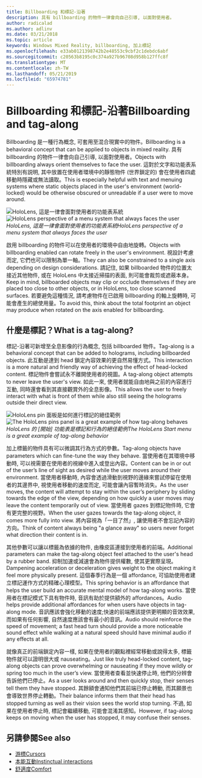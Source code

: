 ```yaml
---
title: Billboarding 和標記-沿著
description: 具有 billboarding 的物件一律會向自己引導, 以面對使用者。
author: radicalad
ms.author: adlinv
ms.date: 03/21/2018
ms.topic: article
keywords: Windows Mixed Reality, billboarding, 加上標記
ms.openlocfilehash: e33ab0121398742b2e48553c9cbf2c1debdc6abf
ms.sourcegitcommit: c20563b8195c0c374a927b96708d958b127ffc8f
ms.translationtype: MT
ms.contentlocale: zh-TW
ms.lasthandoff: 05/21/2019
ms.locfileid: "65974781"
---
```

# <a name="billboarding-and-tag-along"></a><span data-ttu-id="15fd6-104">Billboarding 和標記-沿著</span><span class="sxs-lookup"><span data-stu-id="15fd6-104">Billboarding and tag-along</span></span>

<span data-ttu-id="15fd6-105">Billboarding 是一種行為概念, 可套用至混合現實中的物件。</span><span class="sxs-lookup"><span data-stu-id="15fd6-105">Billboarding is a behavioral concept that can be applied to objects in mixed reality.</span></span> <span data-ttu-id="15fd6-106">具有 billboarding 的物件一律會向自己引導, 以面對使用者。</span><span class="sxs-lookup"><span data-stu-id="15fd6-106">Objects with billboarding always orient themselves to face the user.</span></span> <span data-ttu-id="15fd6-107">這對於文字和功能表系統特別有説明, 其中放置在使用者環境中的靜態物件 (世界鎖定的) 會在使用者四處移動時隱藏或無法讀取。</span><span class="sxs-lookup"><span data-stu-id="15fd6-107">This is especially helpful with text and menuing systems where static objects placed in the user's environment (world-locked) would be otherwise obscured or unreadable if a user were to move around.</span></span>

<span data-ttu-id="15fd6-108">![HoloLens, 這是一律會面對使用者的功能表系統](images/billboarding-fragments.gif)</span><span class="sxs-lookup"><span data-stu-id="15fd6-108">![HoloLens perspective of a menu system that always faces the user](images/billboarding-fragments.gif)</span></span><br>
<span data-ttu-id="15fd6-109">*HoloLens, 這是一律會面對使用者的功能表系統*</span><span class="sxs-lookup"><span data-stu-id="15fd6-109">*HoloLens perspective of a menu system that always faces the user*</span></span>

<span data-ttu-id="15fd6-110">啟用 billboarding 的物件可以在使用者的環境中自由地旋轉。</span><span class="sxs-lookup"><span data-stu-id="15fd6-110">Objects with billboarding enabled can rotate freely in the user's environment.</span></span> <span data-ttu-id="15fd6-111">視設計考慮而定, 它們也可以限制為單一軸。</span><span class="sxs-lookup"><span data-stu-id="15fd6-111">They can also be constrained to a single axis depending on design considerations.</span></span> <span data-ttu-id="15fd6-112">請記住, 如果 billboarded 物件的位置太接近其他物件, 或在 HoloLens 中太接近掃描的表面, 則可能會裁剪或遮蔽本身。</span><span class="sxs-lookup"><span data-stu-id="15fd6-112">Keep in mind, billboarded objects may clip or occlude themselves if they are placed too close to other objects, or in HoloLens, too close scanned surfaces.</span></span> <span data-ttu-id="15fd6-113">若要避免這種情況, 請考慮物件在已啟用 billboarding 的軸上旋轉時, 可能會產生的總使用量。</span><span class="sxs-lookup"><span data-stu-id="15fd6-113">To avoid this, think about the total footprint an object may produce when rotated on the axis enabled for billboarding.</span></span>

## <a name="what-is-a-tag-along"></a><span data-ttu-id="15fd6-114">什麼是標記？</span><span class="sxs-lookup"><span data-stu-id="15fd6-114">What is a tag-along?</span></span>

<span data-ttu-id="15fd6-115">標記-沿著可新增至全息影像的行為概念, 包括 billboarded 物件。</span><span class="sxs-lookup"><span data-stu-id="15fd6-115">Tag-along is a behavioral concept that can be added to holograms, including billboarded objects.</span></span> <span data-ttu-id="15fd6-116">此互動是達到 head 鎖定內容效果的更自然易懂方式。</span><span class="sxs-lookup"><span data-stu-id="15fd6-116">This interaction is a more natural and friendly way of achieving the effect of head-locked content.</span></span> <span data-ttu-id="15fd6-117">標記物件會嘗試永不離開使用者的視圖。</span><span class="sxs-lookup"><span data-stu-id="15fd6-117">A tag-along object attempts to never leave the user's view.</span></span> <span data-ttu-id="15fd6-118">如此一來, 使用者就能自由地與之前的內容進行互動, 同時還會看到其直接觀賞外的全息影像。</span><span class="sxs-lookup"><span data-stu-id="15fd6-118">This allows the user to freely interact with what is front of them while also still seeing the holograms outside their direct view.</span></span>

<span data-ttu-id="15fd6-119">![HoloLens pin 面板是如何進行標記的絕佳範例](images/tagalong-1000px.jpg)</span><span class="sxs-lookup"><span data-stu-id="15fd6-119">![The HoloLens pins panel is a great example of how tag-along behaves](images/tagalong-1000px.jpg)</span></span><br>
<span data-ttu-id="15fd6-120">*HoloLens 的 [開始] 功能表是標記和行為的絕佳範例*</span><span class="sxs-lookup"><span data-stu-id="15fd6-120">*The HoloLens Start menu is a great example of tag-along behavior*</span></span>

<span data-ttu-id="15fd6-121">加上標籤的物件具有可以微調其行為方式的參數。</span><span class="sxs-lookup"><span data-stu-id="15fd6-121">Tag-along objects have parameters which can fine-tune the way they behave.</span></span> <span data-ttu-id="15fd6-122">當使用者在其環境中移動時, 可以視需要在使用者的視線中進入或登出內容。</span><span class="sxs-lookup"><span data-stu-id="15fd6-122">Content can be in or out of the user’s line of sight as desired while the user moves around their environment.</span></span> <span data-ttu-id="15fd6-123">當使用者移動時, 內容會透過滑動到視野的邊緣來嘗試停留在使用者的其邊界中, 視使用者移動的速度而定, 可能會讓內容暫時消失。</span><span class="sxs-lookup"><span data-stu-id="15fd6-123">As the user moves, the content will attempt to stay within the user’s periphery by sliding towards the edge of the view, depending on how quickly a user moves may leave the content temporarily out of view.</span></span> <span data-ttu-id="15fd6-124">當使用者 gazes 到標記物件時, 它會有更完整的視野。</span><span class="sxs-lookup"><span data-stu-id="15fd6-124">When the user gazes towards the tag-along object, it comes more fully into view.</span></span> <span data-ttu-id="15fd6-125">將內容視為「一目了然」, 讓使用者不會忘記內容的方向。</span><span class="sxs-lookup"><span data-stu-id="15fd6-125">Think of content always being "a glance away" so users never forget what direction their content is in.</span></span>

<span data-ttu-id="15fd6-126">其他參數可以讓以標籤為依據的物件, 由橡皮區連接到使用者的前端。</span><span class="sxs-lookup"><span data-stu-id="15fd6-126">Additional parameters can make the tag-along object feel attached to the user's head by a rubber band.</span></span> <span data-ttu-id="15fd6-127">抑制加速或減速會為物件提供權數, 使其更實際呈現。</span><span class="sxs-lookup"><span data-stu-id="15fd6-127">Dampening acceleration or deceleration gives weight to the object making it feel more physically present.</span></span> <span data-ttu-id="15fd6-128">這個春季行為是一個 affordance, 可協助使用者建立標記運作方式的精確心理模型。</span><span class="sxs-lookup"><span data-stu-id="15fd6-128">This spring behavior is an affordance that helps the user build an accurate mental model of how tag-along works.</span></span> <span data-ttu-id="15fd6-129">當使用者在標記模式下具有物件時, 音訊有助於提供額外的 affordances。</span><span class="sxs-lookup"><span data-stu-id="15fd6-129">Audio helps provide additional affordances for when users have objects in tag-along mode.</span></span> <span data-ttu-id="15fd6-130">音訊應該會強化移動的速度;快速的前端應該提供更明顯的音效效果, 而如果有任何影響, 自然速度應該會有最小的音訊。</span><span class="sxs-lookup"><span data-stu-id="15fd6-130">Audio should reinforce the speed of movement; a fast head turn should provide a more noticeable sound effect while walking at a natural speed should have minimal audio if any effects at all.</span></span>

<span data-ttu-id="15fd6-131">就像真正的前端鎖定內容一樣, 如果在使用者的觀點裡經常移動或說得太多, 標籤物件就可以證明很大或 nauseating。</span><span class="sxs-lookup"><span data-stu-id="15fd6-131">Just like truly head-locked content, tag-along objects can prove overwhelming or nauseating if they move wildly or spring too much in the user’s view.</span></span> <span data-ttu-id="15fd6-132">當使用者查看並快速停止時, 他們的分辨會告訴他們已停止。</span><span class="sxs-lookup"><span data-stu-id="15fd6-132">As a user looks around and then quickly stop, their senses tell them they have stopped.</span></span> <span data-ttu-id="15fd6-133">其餘額會通知他們其前端已停止轉動, 而其願景也會導致世界停止轉動。</span><span class="sxs-lookup"><span data-stu-id="15fd6-133">Their balance informs them that their head has stopped turning as well as their vision sees the world stop turning.</span></span> <span data-ttu-id="15fd6-134">不過, 如果在使用者停止時, 標記會繼續移動, 可能會混淆其感知。</span><span class="sxs-lookup"><span data-stu-id="15fd6-134">However, if tag-along keeps on moving when the user has stopped, it may confuse their senses.</span></span>

## <a name="see-also"></a><span data-ttu-id="15fd6-135">另請參閱</span><span class="sxs-lookup"><span data-stu-id="15fd6-135">See also</span></span>
* [<span data-ttu-id="15fd6-136">游標</span><span class="sxs-lookup"><span data-stu-id="15fd6-136">Cursors</span></span>](cursors.md)
* [<span data-ttu-id="15fd6-137">本能互動</span><span class="sxs-lookup"><span data-stu-id="15fd6-137">Instinctual interactions</span></span>](interaction-fundamentals.md)
* [<span data-ttu-id="15fd6-138">舒適度</span><span class="sxs-lookup"><span data-stu-id="15fd6-138">Comfort</span></span>](comfort.md)
